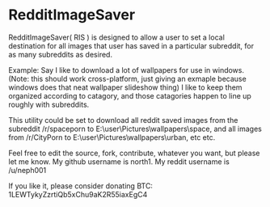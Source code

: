 RedditImageSaver
================

RedditImageSaver( RIS ) is designed to allow a user
to set a local destination for all images that user
has saved in a particular subreddit, for as many
subreddits as desired.

Example: Say I like to download a lot of wallpapers for use in windows.
(Note: this should work cross-platform, just giving an exmaple because
windows does that neat wallpaper slideshow thing)
I like to keep them organized according to catagory, and those catagories
happen to line up roughly with subreddits.

This utility could be set to download all reddit saved images from the subreddit
/r/spaceporn to E:\user\Pictures\wallpapers\space, and all images from
/r/CityPorn to E:\user\Pictures\wallpapers\urban, etc etc.

Feel free to edit the source, fork, contribute, whatever you want, but please let me know.
My github username is north1. My reddit username is /u/neph001

If you like it, please consider donating BTC:
1LEWTykyZzrtiQb5xChu9aK2R55iaxEgC4

